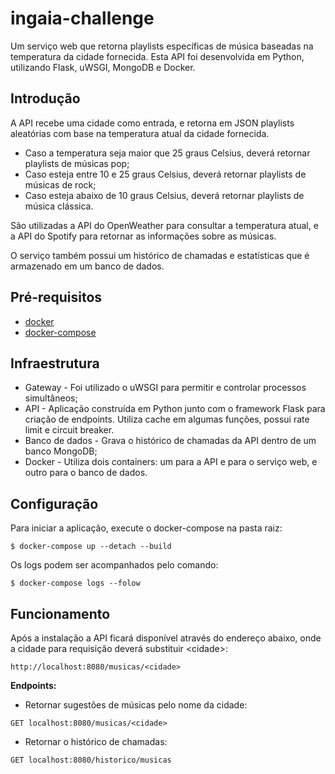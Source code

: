 # ingaia-challenge

Um serviço web que retorna playlists específicas de música baseadas na temperatura da cidade fornecida. Esta API foi desenvolvida em Python, utilizando Flask, uWSGI, MongoDB e Docker.

## Introdução

A API recebe uma cidade como entrada, e retorna em JSON playlists aleatórias com base na temperatura atual da cidade fornecida.
- Caso a temperatura seja maior que 25 graus Celsius, deverá retornar playlists de músicas pop;
- Caso esteja entre 10 e 25 graus Celsius, deverá retornar playlists de músicas de rock;
- Caso esteja abaixo de 10 graus Celsius, deverá retornar playlists de música clássica.

São utilizadas a API do OpenWeather para consultar a temperatura atual, e a API do Spotify para retornar as informações sobre as músicas.

O serviço também possui um histórico de chamadas e estatísticas que é armazenado em um banco de dados.

## Pré-requisitos

 - [docker](https://docs.docker.com/)
 - [docker-compose](https://docs.docker.com/compose/)

## Infraestrutura

 - Gateway - Foi utilizado o uWSGI para permitir e controlar processos simultâneos;
 - API - Aplicação construída em Python junto com o framework Flask para criação de endpoints. Utiliza cache em algumas funções, possui rate limit e circuit breaker.
 - Banco de dados - Grava o histórico de chamadas da API dentro de um banco MongoDB;
 - Docker - Utiliza dois containers: um para a API e para o serviço web, e outro para o banco de dados.

## Configuração
Para iniciar a aplicação, execute o docker-compose na pasta raiz:
```
$ docker-compose up --detach --build
```
Os logs podem ser acompanhados pelo comando:  
```
$ docker-compose logs --folow
```
## Funcionamento

Após a instalação a API ficará disponível através do endereço abaixo, onde a cidade para requisição deverá substituir \<cidade\>:

``http://localhost:8080/musicas/<cidade>``

**Endpoints:**

 - Retornar sugestões de músicas pelo nome da cidade:
```
GET localhost:8080/musicas/<cidade>
```
 - Retornar o histórico de chamadas:
``` 
GET localhost:8080/historico/musicas
```
